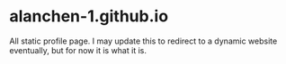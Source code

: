# alanchen-1.github.io

All static profile page. I may update this to redirect to a dynamic website eventually, but for now it is what it is. 
